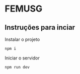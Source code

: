 # FEMUSG

## Instruções para inciar

Instalar o projeto

```
npm i
```

Iniciar o servidor

```
npm run dev
```